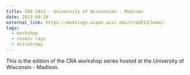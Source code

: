 ```yaml
---
title: CRA 2013 - University of Wisconsion - Madison
date: 2013-09-26
external_link: https://meetings.wipac.wisc.edu/cra2013/home/
tags:
  - workshop
  - cosmic rays
  - anisotropy
---
```


This is the edition of the CRA workshop series hosted at the University of Wisconsin - Madison.

<!--more-->
